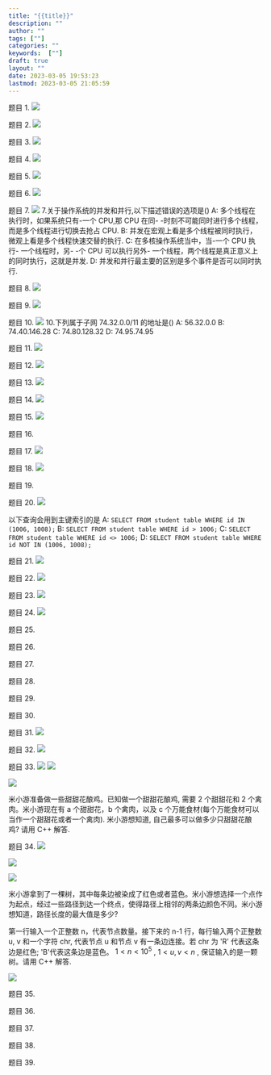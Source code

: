 ```yaml
---
title: "{{title}}"
description: ""
author: ""
tags: [""]
categories: ""
keywords:  [""]
draft: true
layout: ""
date: 2023-03-05 19:53:23
lastmod: 2023-03-05 21:05:59
---
```


题目 1. ![](米哈游笔试记录.assets/image-20230305200129.png)



题目 2. ![](米哈游笔试记录.assets/image-20230305200138.png)



题目 3. ![](米哈游笔试记录.assets/image-20230305200144.png)



题目 4. ![](米哈游笔试记录.assets/image-20230305200151.png)



题目 5. ![](米哈游笔试记录.assets/image-20230305200205.png)



题目 6. ![](米哈游笔试记录.assets/image-20230305200217.png)



题目 7. ![](米哈游笔试记录.assets/image-20230305200231.png)
7.关于操作系统的并发和并行,以下描述错误的选项是()
A: 多个线程在执行时，如果系统只有-一个 CPU,那 CPU 在同- -时刻不可能同时进行多个线程，而是多个线程进行切换去抢占 CPU.
B: 并发在宏观上看是多个线程被同时执行，微观上看是多个线程快速交替的执行.
C: 在多核操作系统当中，当-一个 CPU 执行- 一个线程时，另- -个 CPU 可以执行另外- 一个线程，两个线程是真正意义上的同时执行，这就是并发.
D: 并发和并行最主要的区别是多个事件是否可以同时执行.



题目 8. ![](米哈游笔试记录.assets/image-20230305200254.png)



题目 9. ![](米哈游笔试记录.assets/image-20230305200309.png)



题目 10. ![](米哈游笔试记录.assets/image-20230305200328.png)
10.下列属于子网 74.32.0.0/11 的地址是()
A: 56.32.0.0
B: 74.40.146.28
C: 74.80.128.32
D: 74.95.74.95



题目 11. ![](米哈游笔试记录.assets/image-20230305201344.png)



题目 12. ![](米哈游笔试记录.assets/image-20230305201436.png)



题目 13. ![](米哈游笔试记录.assets/image-20230305201440.png)



题目 14. ![](米哈游笔试记录.assets/image-20230305201452.png)



题目 15. ![](米哈游笔试记录.assets/image-20230305201517.png)



题目 16. 

题目 17. ![](米哈游笔试记录.assets/image-20230305201620.png)



题目 18. ![](米哈游笔试记录.assets/image-20230305201637.png)



题目 19. 




题目 20. ![](米哈游笔试记录.assets/image-20230305202924.png)


以下查询会用到主键索引的是
A: `SELECT FROM student table WHERE id IN (1006, 1008);`
B: `SELECT FROM student table WHERE id > 1006;`
C: `SELECT FROM student table WHERE id <> 1006;`
D: `SELECT FROM student table WHERE id NOT IN (1006, 1008);`

题目 21. ![](米哈游笔试记录.assets/image-20230305202945.png)



题目 22. ![](米哈游笔试记录.assets/image-20230305202949.png)



题目 23. ![](米哈游笔试记录.assets/image-20230305202952.png)



题目 24. ![](米哈游笔试记录.assets/image-20230305203002.png)



题目 25. 

题目 26. 

题目 27. 

题目 28. 

题目 29. 

题目 30. 

题目 31. ![](米哈游笔试记录.assets/image-20230305203039.png)



题目 32. 
![](米哈游笔试记录.assets/image-20230305203049.png)


题目 33. ![](米哈游笔试记录.assets/image-20230305203058.png)
![](米哈游笔试记录.assets/image-20230305203317.png)

![](米哈游笔试记录.assets/image-20230305203728.png)


米小游准备做一些甜甜花酿鸡。已知做一个甜甜花酿鸡, 需要 2 个甜甜花和 2 个禽肉。米小游现在有 a 个甜甜花，b 个禽肉，以及 c 个万能食材(每个万能食材可以
当作一个甜甜花或者一个禽肉). 米小游想知道, 自己最多可以做多少只甜甜花酿鸡? 请用 C++ 解答. 



题目 34. ![](米哈游笔试记录.assets/image-20230305203203.png)





![](米哈游笔试记录.assets/image-20230305203219.png)



![](米哈游笔试记录.assets/image-20230305203923.png)


米小游拿到了一棵树，其中每条边被染成了红色或者蓝色。米小游想选择一个点作为起点，经过一些路径到达一个终点，使得路径上相邻的两条边颜色不同。米小游想知道，路径长度的最大值是多少?

第一行输入一个正整数 n，代表节点数量。接下来的 n-1 行，每行输入两个正整数 u, v 和一个字符 chr,  代表节点 u 和节点 v 有一条边连接。若 chr 为 'R' 代表这条边是红色; 'B'代表这条边是蓝色。 $1< n< 10^5$ ,  $1<u,v<n$ , 保证输入的是一颗树。请用 C++ 解答. 



![](米哈游笔试记录.assets/image-20230305203638.png)



题目 35. 

题目 36. 

题目 37. 

题目 38. 

题目 39. 

